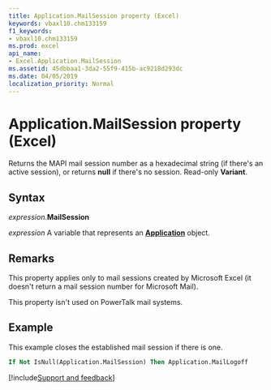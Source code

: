```yaml
---
title: Application.MailSession property (Excel)
keywords: vbaxl10.chm133159
f1_keywords:
- vbaxl10.chm133159
ms.prod: excel
api_name:
- Excel.Application.MailSession
ms.assetid: 45dbbaa1-3da2-55f9-415b-ac9218d293dc
ms.date: 04/05/2019
localization_priority: Normal
---
```



# Application.MailSession property (Excel)

Returns the MAPI mail session number as a hexadecimal string (if there's an active session), or returns **null** if there's no session. Read-only **Variant**.


## Syntax

_expression_.**MailSession**

_expression_ A variable that represents an **[Application](Excel.Application(object).md)** object.


## Remarks

This property applies only to mail sessions created by Microsoft Excel (it doesn't return a mail session number for Microsoft Mail).

This property isn't used on PowerTalk mail systems.


## Example

This example closes the established mail session if there is one.

```vb
If Not IsNull(Application.MailSession) Then Application.MailLogoff
```




[!include[Support and feedback](~/includes/feedback-boilerplate.md)]